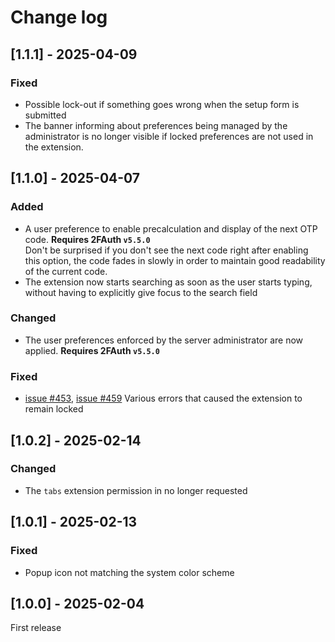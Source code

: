 # Change log

## [1.1.1] - 2025-04-09

### Fixed

- Possible lock-out if something goes wrong when the setup form is submitted
- The banner informing about preferences being managed by the administrator is no longer visible if locked preferences are not used in the extension.

## [1.1.0] - 2025-04-07

### Added

- A user preference to enable precalculation and display of the next OTP code. __Requires 2FAuth `v5.5.0`__  
  Don't be surprised if you don't see the next code right after enabling this option, the code fades in slowly in order to maintain good readability of the current code.
- The extension now starts searching as soon as the user starts typing, without having to explicitly give focus to the search field

### Changed

- The user preferences enforced by the server administrator are now applied. __Requires 2FAuth `v5.5.0`__

### Fixed

- [issue #453](https://github.com/Bubka/2FAuth/issues/453), [issue #459](https://github.com/Bubka/2FAuth/issues/459) Various errors that caused the extension to remain locked

## [1.0.2] - 2025-02-14

### Changed

- The `tabs` extension permission in no longer requested

## [1.0.1] - 2025-02-13

### Fixed

- Popup icon not matching the system color scheme

## [1.0.0] - 2025-02-04

First release
